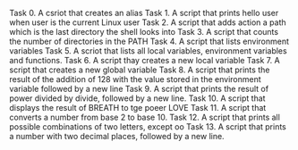 Task 0. A csriot that creates an alias
Task 1. A script that prints hello user when user is the current Linux user
Task 2. A script that adds action a path which is the last directory the shell looks into
Task 3. A script that counts the number of directories in the PATH
Task 4. A script that lists environment variables
Task 5. A scriot that lists all local variables, environment variables and functions.
Task 6. A script thay creates a new local variable
Task 7. A script that creates a new global variable
Task 8. A script that prints the result of the addition of 128 with the value stored in the environment variable followed by a new line
Task 9. A script that prints the result of power divided by divide, followed by a new line.
Task 10. A script that displays the result of BREATH to tge poeer LOVE
Task 11. A script that converts a number from base 2 to base 10.
Task 12. A script that prints all possible combinations of two letters, except oo
Task 13. A script that prints a number with two decimal places, followed by a new line.
